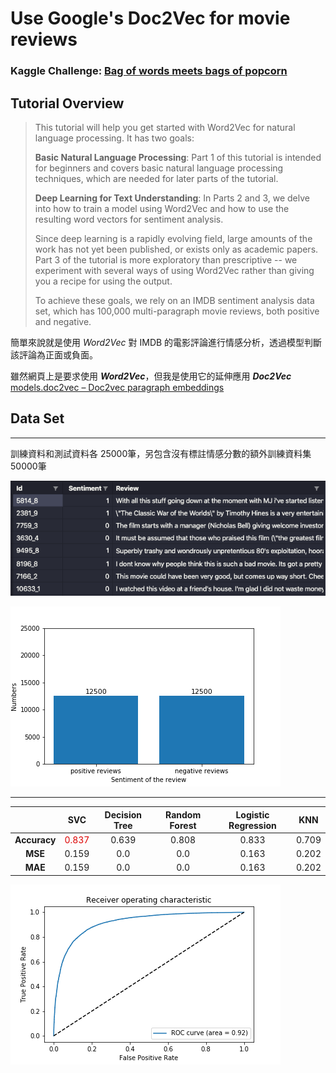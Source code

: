 # Use Google's Doc2Vec for movie reviews
### Kaggle Challenge: [Bag of words meets bags of popcorn](https://www.kaggle.com/c/word2vec-nlp-tutorial/overview)

## Tutorial Overview 
>  This tutorial will help you get started with Word2Vec for natural language processing. It has two goals:   
>  
> **Basic Natural Language Processing**: Part 1 of this tutorial is intended for beginners and covers basic natural language processing techniques, which are needed for later parts of the tutorial.  
>  
> **Deep Learning for Text Understanding**: In Parts 2 and 3, we delve into how to train a model using Word2Vec and how to use the resulting word vectors for sentiment analysis.  
>  
> Since deep learning is a rapidly evolving field, large amounts of the work has not yet been published, or exists only as academic papers. Part 3 of the tutorial is more exploratory than prescriptive -- we experiment with several ways of using Word2Vec rather than giving you a recipe for using the output.
>  
> To achieve these goals, we rely on an IMDB sentiment analysis data set, which has 100,000 multi-paragraph movie reviews, both positive and negative. 

簡單來說就是使用 _Word2Vec_ 對 IMDB 的電影評論進行情感分析，透過模型判斷該評論為正面或負面。

雖然網頁上是要求使用 **_Word2Vec_**，但我是使用它的延伸應用 **_Doc2Vec_**
[models.doc2vec – Doc2vec paragraph embeddings](https://radimrehurek.com/gensim/models/doc2vec.html)

## Data Set
---
訓練資料和測試資料各 25000筆，另包含沒有標註情感分數的額外訓練資料集 50000筆
 
![訓練資料集欄位](https://github.com/a10423006/Doc2Vec-movie-reviews/blob/master/images/image_1.png)

![訓練資料集情感分佈](https://github.com/a10423006/Doc2Vec-movie-reviews/blob/master/images/sentiment_bar.png)

---
| | SVC | Decision Tree | Random Forest | Logistic Regression | KNN |
|:--------:|:-----:|:------:|:-----:|:-----:|:-----:|
| **Accuracy** | <font color="#dd0000">0.837</font> | 0.639 | 0.808 | 0.833 | 0.709 |
| **MSE** | 0.159 | 0.0 | 0.0 | 0.163 | 0.202 |
| **MAE** | 0.159 | 0.0 | 0.0 | 0.163 | 0.202 |

![SVC 模型 ROC需曲線圖](https://github.com/a10423006/Doc2Vec-movie-reviews/blob/master/images/roc.png)


